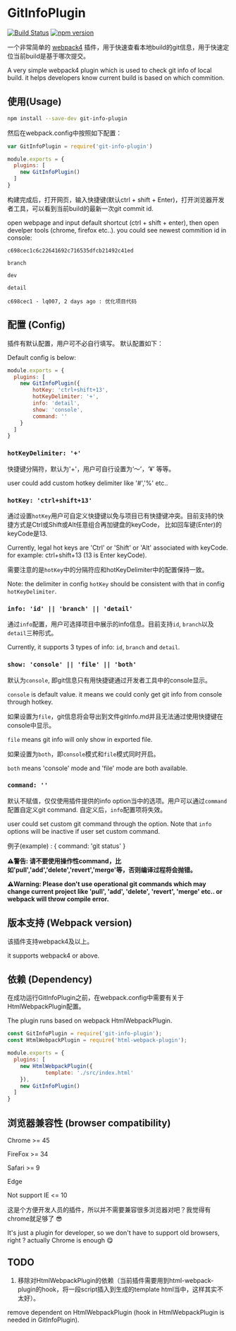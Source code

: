 # GitInfoPlugin

[![Build Status](https://travis-ci.org/xuelq007/GitInfoPlugin.svg?branch=master)](https://travis-ci.org/xuelq007/GitInfoPlugin)
[![npm version](https://badge.fury.io/js/git-info-plugin.svg)](https://badge.fury.io/js/git-info-plugin)

一个非常简单的 [webpack4](https://webpack.js.org/) 插件，用于快速查看本地build的git信息，用于快速定位当前build是基于哪次提交。

A very simple webpack4 plugin which is used to check git info of local build. it helps developers know current build is based on which commition.

## 使用(Usage)

```bash
npm install --save-dev git-info-plugin
```

然后在webpack.config中按照如下配置：

```javascript
var GitInfoPlugin = require('git-info-plugin')

module.exports = {
  plugins: [
    new GitInfoPlugin()
  ]
}
```

构建完成后，打开网页，输入快捷键(默认ctrl + shift + Enter)，打开浏览器开发者工具，可以看到当前build的最新一次git commit id.

open webpage and input default shortcut (ctrl + shift + enter), then open develper tools (chrome, firefox etc..). you could see newest commition id in console: 

```
c698cec1c6c22641692c716535dfcb21492c41ed
```

`branch`

```
dev
```

`detail`

```
c698cec1 - lq007, 2 days ago : 优化项目代码
```


## 配置 (Config)

插件有默认配置，用户可不必自行填写。 默认配置如下：

Default config is below:

```javascript
module.exports = {
  plugins: [
    new GitInfoPlugin({
        hotKey: 'ctrl+shift+13',
        hotKeyDelimiter: '+',
        info: 'detail',
        show: 'console',
        command: ''
    }
  ]
}
```

### `hotKeyDelimiter: '+'`

快捷键分隔符，默认为'+'，用户可自行设置为‘～’，‘¥’ 等等。

user could add custom hotkey delimiter like '#','%' etc..


### `hotKey: 'ctrl+shift+13'`

通过设置`hotKey`用户可自定义快捷键以免与项目已有快捷键冲突。目前支持的快捷方式是Ctrl或Shift或Alt任意组合再加键盘的keyCode，
比如回车键(Enter)的keyCode是13.

Currently, legal hot keys are 'Ctrl' or 'Shift' or 'Alt' associated with keyCode. for example: ctrl+shift+13 (13 is Enter keyCode).


需要注意的是`hotKey`中的分隔符应和hotKeyDelimiter中的配置保持一致。

Note: the delimiter in config `hotKey` should be consistent with that in config `hotKeyDelimiter`.


### `info: 'id' || 'branch' || 'detail'`

通过`info`配置，用户可选择项目中展示的info信息。目前支持`id`, `branch`以及`detail`三种形式。

Currently, it supports 3 types of info: `id`, `branch` and `detail`.


### `show: 'console' || 'file' || 'both'`

默认为`console`, 即git信息只有用快捷键通过开发者工具中的console显示。

`console` is default value. it means we could conly get git info from console through hotkey.

如果设置为`file`，git信息将会导出到文件gitInfo.md并且无法通过使用快捷键在console中显示。

`file` means git info will only show in exported file. 

如果设置为`both`，即`console`模式和`file`模式同时开启。

`both` means 'console' mode and 'file' mode are both available.


### `command: ''`

默认不赋值，仅仅使用插件提供的info option当中的选项。用户可以通过`command`配置自定义git command. 自定义后，`info`配置项将失效。

user could set custom git command through the option. Note that `info` options will be inactive if user set custom command.

例子(example) : { command: 'git status' }

**:warning:警告: 请不要使用操作性command，比如'pull','add','delete','revert','merge'等，否则编译过程将会抛错。**

**:warning:Warning: Please don't use operational git commands which may change current project like 'pull', 'add', 'delete', 'revert', 'merge' etc.. or webpack will throw compile error.**

## 版本支持 (Webpack version)

该插件支持webpack4及以上。

it supports webpack4 or above.


## 依赖 (Dependency)

在成功运行GitInfoPlugin之前，在webpack.config中需要有关于HtmlWebpackPlugin配置。

The plugin runs based on webpack HtmlWebpackPlugin.

```javascript
const GitInfoPlugin = require('git-info-plugin');
const HtmlWebpackPlugin = require('html-webpack-plugin');

module.exports = {
  plugins: [
    new HtmlWebpackPlugin({
            template: './src/index.html'
    }),
    new GitInfoPlugin()
  ]
}
```

## 浏览器兼容性 (browser compatibility)

Chrome >= 45

FireFox >= 34

Safari >= 9

Edge

Not support IE <= 10

这是个方便开发人员的插件，所以并不需要兼容很多浏览器对吧？我觉得有chrome就足够了 :sunglasses:

It's just a plugin for developer, so we don't have to support old browsers, right ? actually Chrome is enough :yum:


## TODO

 1. 移除对HtmlWebpackPlugin的依赖（当前插件需要用到html-webpack-plugin的hook，将一段script插入到生成的template html当中，这样其实不太好）。

   remove dependent on HtmlWebpackPlugin (hook in HtmlWebpackPlugin  is needed in GitInfoPlugin).
